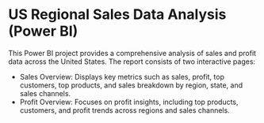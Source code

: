 # US Regional Sales Data Analysis (Power BI)

This Power BI project provides a comprehensive analysis of sales and profit data across the United States. The report consists of two interactive pages:
* Sales Overview: Displays key metrics such as sales, profit, top customers, top products, and sales breakdown by region, state, and sales channels.
* Profit Overview: Focuses on profit insights, including top products, customers, and profit trends across regions and sales channels.
